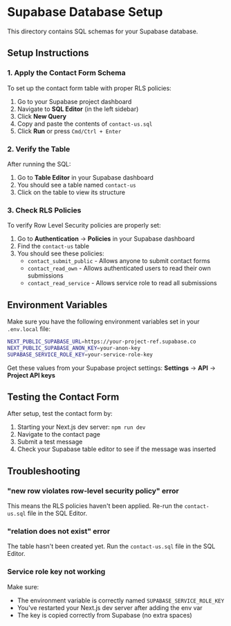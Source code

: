 # Supabase Database Setup

This directory contains SQL schemas for your Supabase database.

## Setup Instructions

### 1. Apply the Contact Form Schema

To set up the contact form table with proper RLS policies:

1. Go to your Supabase project dashboard
2. Navigate to **SQL Editor** (in the left sidebar)
3. Click **New Query**
4. Copy and paste the contents of `contact-us.sql`
5. Click **Run** or press `Cmd/Ctrl + Enter`

### 2. Verify the Table

After running the SQL:

1. Go to **Table Editor** in your Supabase dashboard
2. You should see a table named `contact-us`
3. Click on the table to view its structure

### 3. Check RLS Policies

To verify Row Level Security policies are properly set:

1. Go to **Authentication** → **Policies** in your Supabase dashboard
2. Find the `contact-us` table
3. You should see these policies:
   - `contact_submit_public` - Allows anyone to submit contact forms
   - `contact_read_own` - Allows authenticated users to read their own submissions
   - `contact_read_service` - Allows service role to read all submissions

## Environment Variables

Make sure you have the following environment variables set in your `.env.local` file:

```bash
NEXT_PUBLIC_SUPABASE_URL=https://your-project-ref.supabase.co
NEXT_PUBLIC_SUPABASE_ANON_KEY=your-anon-key
SUPABASE_SERVICE_ROLE_KEY=your-service-role-key
```

Get these values from your Supabase project settings:
**Settings** → **API** → **Project API keys**

## Testing the Contact Form

After setup, test the contact form by:

1. Starting your Next.js dev server: `npm run dev`
2. Navigate to the contact page
3. Submit a test message
4. Check your Supabase table editor to see if the message was inserted

## Troubleshooting

### "new row violates row-level security policy" error

This means the RLS policies haven't been applied. Re-run the `contact-us.sql` file in the SQL Editor.

### "relation does not exist" error

The table hasn't been created yet. Run the `contact-us.sql` file in the SQL Editor.

### Service role key not working

Make sure:
- The environment variable is correctly named `SUPABASE_SERVICE_ROLE_KEY`
- You've restarted your Next.js dev server after adding the env var
- The key is copied correctly from Supabase (no extra spaces)


